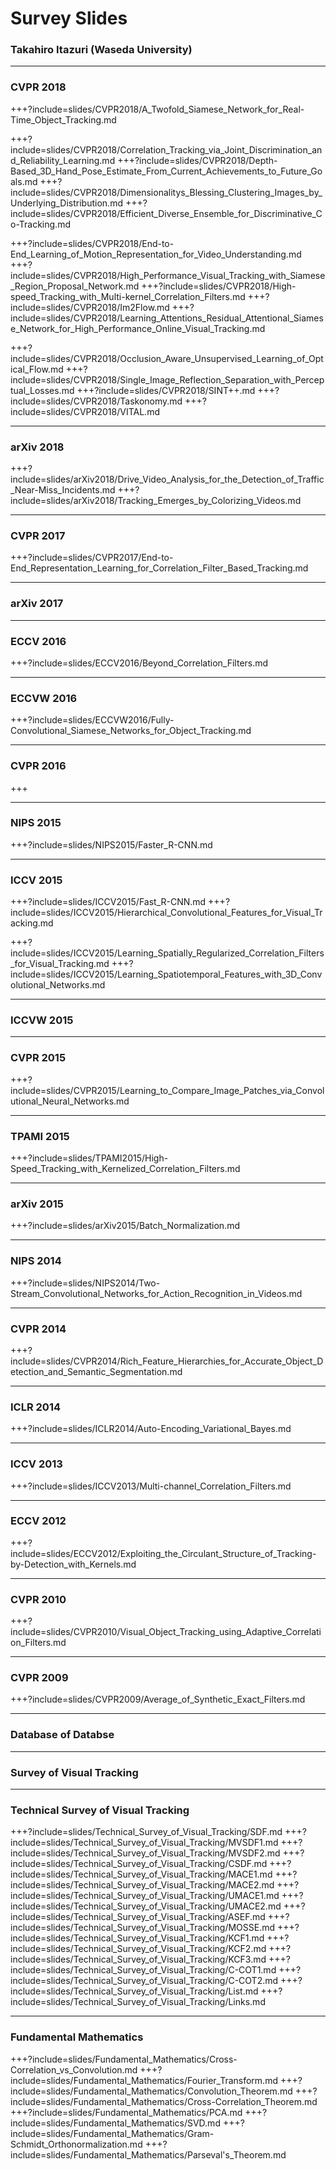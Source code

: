 # Survey Slides
### Takahiro Itazuri (Waseda University)

---
### CVPR 2018
+++?include=slides/CVPR2018/A_Twofold_Siamese_Network_for_Real-Time_Object_Tracking.md
<!-- +++?include=slides/CVPR2018/Context-aware_Deep_Feature_Compression_for_High-speed_Visual_Tracking.md -->
+++?include=slides/CVPR2018/Correlation_Tracking_via_Joint_Discrimination_and_Reliability_Learning.md
+++?include=slides/CVPR2018/Depth-Based_3D_Hand_Pose_Estimate_From_Current_Achievements_to_Future_Goals.md
+++?include=slides/CVPR2018/Dimensionalitys_Blessing_Clustering_Images_by_Underlying_Distribution.md
+++?include=slides/CVPR2018/Efficient_Diverse_Ensemble_for_Discriminative_Co-Tracking.md
<!-- +++?include=slides/CVPR2018/End-to-End_Flow_Correlaion_Tracking_with_Spatial-temporal_Attention.md -->
+++?include=slides/CVPR2018/End-to-End_Learning_of_Motion_Representation_for_Video_Understanding.md
+++?include=slides/CVPR2018/High_Performance_Visual_Tracking_with_Siamese_Region_Proposal_Network.md
+++?include=slides/CVPR2018/High-speed_Tracking_with_Multi-kernel_Correlation_Filters.md
+++?include=slides/CVPR2018/Im2Flow.md
+++?include=slides/CVPR2018/Learning_Attentions_Residual_Attentional_Siamese_Network_for_High_Performance_Online_Visual_Tracking.md
<!-- +++?include=slides/CVPR2018/Learning_Spatial-Aware_Regressions_for_Visual_Tracking.md -->
<!-- +++?include=slides/CVPR2018/Learning_Spatial-Temporal_Regularized_Correlation_Filters_for_Visual_Tracking.md -->
+++?include=slides/CVPR2018/Occlusion_Aware_Unsupervised_Learning_of_Optical_Flow.md
+++?include=slides/CVPR2018/Single_Image_Reflection_Separation_with_Perceptual_Losses.md
+++?include=slides/CVPR2018/SINT++.md
+++?include=slides/CVPR2018/Taskonomy.md
+++?include=slides/CVPR2018/VITAL.md

<!-- --- -->
<!-- ### CHI 2018 -->
<!-- +++?include=slides/CHI2018/Agile_3D_Sketching_with_Air_Scaffolding.md -->
<!-- +++?include=slides/CHI2018/Data_Illustrator.md -->
<!-- +++?include=slides/CHI2018/Examining_Wikipedia_With_a_Broader_Lens.md -->
<!-- +++?include=slides/CHI2018/Expressive_Time_Series_Querying_with_Human-Drawn_Scale-Free_Sketching.md -->
<!-- +++?include=slides/CHI2018/Extending_Manual_Drawing_Practices_with_Artist-Centric_Programming_Tools.md -->
<!-- +++?include=slides/CHI2018/From_Her_Story_to_Our_Story.md -->
<!-- +++?include=slides/CHI2018/HARK_No_More.md -->
<!-- +++?include=slides/CHI2018/Hoarding_and_Minimalism.md -->
<!-- +++?include=slides/CHI2018/Pinpointing.md -->
<!-- +++?include=slides/CHI2018/Voice_Interfaces_in_Everyday_Life.md -->
<!-- +++?include=slides/CHI2018/Wall++.md -->

---
### arXiv 2018
+++?include=slides/arXiv2018/Drive_Video_Analysis_for_the_Detection_of_Traffic_Near-Miss_Incidents.md
+++?include=slides/arXiv2018/Tracking_Emerges_by_Colorizing_Videos.md

---
### CVPR 2017
+++?include=slides/CVPR2017/End-to-End_Representation_Learning_for_Correlation_Filter_Based_Tracking.md
<!-- +++?include=slides/CVPR2017/Learning_Background-Aware_Correlation_Filters_for_Visual_Tracking.md -->

<!-- ---
### CVPRW 2017 -->
<!-- +++?include=slides/CVPRW2017/Automatic_Curation_of_Golf_Highlighting_using_Multimodal_Excitement_Features.md -->

<!-- ---
### SIGGRAPH 2017 -->
<!-- +++?include=slides/SIGGRAPH2017/VNect.md -->

<!-- ---
### CHI 2017 -->
<!-- +++?include=slides/CHI2017/Designing_Gamified_Applications_that_Make_Safe_Driving_More_Engaging.md -->
<!-- +++?include=slides/CHI2017/Empowered_Participation.md -->
<!-- +++?include=slides/CHI2017/Explaining_the_Gap.md -->
<!-- +++?include=slides/CHI2017/Fingertip_Tactile_Devices.md -->
<!-- +++?include=slides/CHI2017/Illumination_Aesthetics.md -->
<!-- +++?include=slides/CHI2017/Kinecting_with_Orangutans.md -->
<!-- +++?include=slides/CHI2017/MakerWear.md -->
<!-- +++?include=slides/CHI2017/Modelling_Learning_of_New_Keyboard_Layouts.md -->
<!-- +++?include=slides/CHI2017/Organic_Primitives.md -->
<!-- +++?include=slides/CHI2017/ShareVR.md -->
<!-- +++?include=slides/CHI2017/Stories_from_Survivors.md -->
<!-- +++?include=slides/CHI2017/Supporting_Expressive_Procedural_Art_Creation.md -->
<!-- +++?include=slides/CHI2017/What_Can_Be_Predicted_from_Six_Seconds_of_Drivers_Glances.md -->

---
### arXiv 2017
<!-- +++?include=slides/arXiv2017/Survey_of_Visual_Question_Answering.md -->

---
### ECCV 2016
+++?include=slides/ECCV2016/Beyond_Correlation_Filters.md
<!-- +++?include=slides/ECCV2016/Video_Summarization_with_Long_Short-term_Memory.md -->

---
### ECCVW 2016
+++?include=slides/ECCVW2016/Fully-Convolutional_Siamese_Networks_for_Object_Tracking.md

---
### CVPR 2016
+++
<!-- +++?include=slides/CVPR2016/Rethinking_the_Inception_Architecture_for_Computer_Vision.md -->
<!-- +++?include=slides/CVPR2016/Structural_Correlation_Filter_for_Robust_Visual_Tracking.md -->
<!-- +++include=slides/CVPR2016/Visual7W.md -->

---
### NIPS 2015
+++?include=slides/NIPS2015/Faster_R-CNN.md
<!-- +++?include=slides/NIPS2015/mQA.md -->
<!-- +++?include=slides/NIPS2015/COCO-QA.md -->

---
### ICCV 2015
+++?include=slides/ICCV2015/Fast_R-CNN.md
+++?include=slides/ICCV2015/Hierarchical_Convolutional_Features_for_Visual_Tracking.md
<!-- +++?include=slides/ICCV2015/SRDCF.md -->
+++?include=slides/ICCV2015/Learning_Spatially_Regularized_Correlation_Filters_for_Visual_Tracking.md
+++?include=slides/ICCV2015/Learning_Spatiotemporal_Features_with_3D_Convolutional_Networks.md
<!-- +++?include=slides/ICCV2015/VQA.md  -->

---
### ICCVW 2015

---
### CVPR 2015
+++?include=slides/CVPR2015/Learning_to_Compare_Image_Patches_via_Convolutional_Neural_Networks.md
<!-- +++?include=slides/CVPR2015/Real-time_Patch-based_Visual_Tracking_via_Adaptive_Correlation_Filters.md -->
<!-- +++?include=slides/CVPR2015/Reliable_Patch_Trackers.md -->

---
### TPAMI 2015
+++?include=slides/TPAMI2015/High-Speed_Tracking_with_Kernelized_Correlation_Filters.md

---
### arXiv 2015
+++?include=slides/arXiv2015/Batch_Normalization.md

---
### NIPS 2014
+++?include=slides/NIPS2014/Two-Stream_Convolutional_Networks_for_Action_Recognition_in_Videos.md
<!-- +++?include=sldies/NIPS2014/A_Multi-World_Approach_to_Question_Answering_about_Real-World_Scenes_based_on_Uncertain_Input.md -->
<!-- +++?include=slides/NIPS2014/Generative_Adversarial_Nets.md -->

---
### CVPR 2014
+++?include=slides/CVPR2014/Rich_Feature_Hierarchies_for_Accurate_Object_Detection_and_Semantic_Segmentation.md

---
### ICLR 2014
+++?include=slides/ICLR2014/Auto-Encoding_Variational_Bayes.md

---
### ICCV 2013
+++?include=slides/ICCV2013/Multi-channel_Correlation_Filters.md

---
### ECCV 2012
+++?include=slides/ECCV2012/Exploiting_the_Circulant_Structure_of_Tracking-by-Detection_with_Kernels.md

---
### CVPR 2010
+++?include=slides/CVPR2010/Visual_Object_Tracking_using_Adaptive_Correlation_Filters.md

---
### CVPR 2009
+++?include=slides/CVPR2009/Average_of_Synthetic_Exact_Filters.md

---
### Database of Databse
<!-- +++?include=slides/Database/Sports-1M.md -->
<!-- +++?include=slides/Database/UCF101.md -->

---
### Survey of Visual Tracking
<!-- +++?include=slides/Survey_of_Visual_Tracking/Framework.md  -->
<!-- +++?include=slides/Survey_of_Visual_Tracking/Evaluation.md -->
<!-- +++?include=slides/Survey_of_Visual_Tracking/Database.md -->
<!-- +++?include=slides/Survey_of_Visual_Tracking/SpeedComparison.md -->

---
### Technical Survey of Visual Tracking
+++?include=slides/Technical_Survey_of_Visual_Tracking/SDF.md
+++?include=slides/Technical_Survey_of_Visual_Tracking/MVSDF1.md
+++?include=slides/Technical_Survey_of_Visual_Tracking/MVSDF2.md
+++?include=slides/Technical_Survey_of_Visual_Tracking/CSDF.md
+++?include=slides/Technical_Survey_of_Visual_Tracking/MACE1.md
+++?include=slides/Technical_Survey_of_Visual_Tracking/MACE2.md
+++?include=slides/Technical_Survey_of_Visual_Tracking/UMACE1.md
+++?include=slides/Technical_Survey_of_Visual_Tracking/UMACE2.md
+++?include=slides/Technical_Survey_of_Visual_Tracking/ASEF.md
+++?include=slides/Technical_Survey_of_Visual_Tracking/MOSSE.md
+++?include=slides/Technical_Survey_of_Visual_Tracking/KCF1.md
+++?include=slides/Technical_Survey_of_Visual_Tracking/KCF2.md
+++?include=slides/Technical_Survey_of_Visual_Tracking/KCF3.md
+++?include=slides/Technical_Survey_of_Visual_Tracking/C-COT1.md
+++?include=slides/Technical_Survey_of_Visual_Tracking/C-COT2.md
+++?include=slides/Technical_Survey_of_Visual_Tracking/List.md
+++?include=slides/Technical_Survey_of_Visual_Tracking/Links.md

---
### Fundamental Mathematics
+++?include=slides/Fundamental_Mathematics/Cross-Correlation_vs_Convolution.md
+++?include=slides/Fundamental_Mathematics/Fourier_Transform.md
+++?include=slides/Fundamental_Mathematics/Convolution_Theorem.md
+++?include=slides/Fundamental_Mathematics/Cross-Correlation_Theorem.md
+++?include=slides/Fundamental_Mathematics/PCA.md
+++?include=slides/Fundamental_Mathematics/SVD.md
+++?include=slides/Fundamental_Mathematics/Gram-Schmidt_Orthonormalization.md
+++?include=slides/Fundamental_Mathematics/Parseval's_Theorem.md

